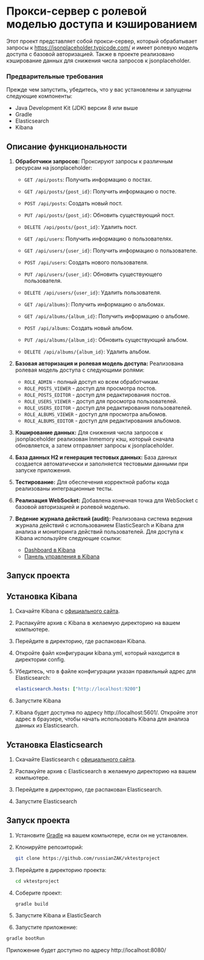 # Прокси-сервер с ролевой моделью доступа и кэшированием

Этот проект представляет собой прокси-сервер, который обрабатывает запросы к https://jsonplaceholder.typicode.com/ и имеет ролевую модель доступа с базовой авторизацией. Также в проекте реализовано кэширование данных для снижения числа запросов к jsonplaceholder.

### Предварительные требования

Прежде чем запустить, убедитесь, что у вас установлены и запущены следующие компоненты:

- Java Development Kit (JDK) версии 8 или выше
- Gradle
- Elasticsearch
- Kibana

## Описание функциональности

1. **Обработчики запросов:** Проксируют запросы к различным ресурсам на jsonplaceholder:

   - `GET /api/posts`: Получить информацию о постах.
   - `GET /api/posts/{post_id}`: Получить информацию о постe.
   - `POST /api/posts`: Создать новый пост.
   - `PUT /api/posts/{post_id}`: Обновить существующий пост.
   - `DELETE /api/posts/{post_id}`: Удалить пост.

   - `GET /api/users`: Получить информацию о пользователях.
   - `GET /api/users/{user_id}`: Получить информацию о пользователе.
   - `POST /api/users`: Создать нового пользователя.
   - `PUT /api/users/{user_id}`: Обновить существующего пользователя.
   - `DELETE /api/users/{user_id}`: Удалить пользователя.

   - `GET /api/albums}`: Получить информацию о альбомах.
   - `GET /api/albums/{album_id}`: Получить информацию о альбоме.
   - `POST /api/albums`: Создать новый альбом.
   - `PUT /api/albums/{album_id}`: Обновить существующий альбом.
   - `DELETE /api/albums/{album_id}`: Удалить альбом.

2. **Базовая авторизация и ролевая модель доступа:** Реализована ролевая модель доступа с следующими ролями:

   - `ROLE_ADMIN` - полный доступ ко всем обработчикам.
   - `ROLE_POSTS_VIEWER` - доступ для просмотра постов.
   - `ROLE_POSTS_EDITOR` - доступ для редактирования постов.
   - `ROLE_USERS_VIEWER` - доступ для просмотра пользователей.
   - `ROLE_USERS_EDITOR` - доступ для редактирования пользователей.
   - `ROLE_ALBUMS_VIEWER` - доступ для просмотра альбомов.
   - `ROLE_ALBUMS_EDITOR` - доступ для редактирования альбомов.

3. **Кэширование данных:** Для снижения числа запросов к jsonplaceholder реализован Inmemory кэш, который сначала обновляется, а затем отправляет запросы к jsonplaceholder.

4. **База данных H2 и генерация тестовых данных:** База данных создается автоматически и заполняется тестовыми данными при запуске приложения.

5. **Тестирование:** Для обеспечения корректной работы кода реализованы интеграционные тесты.

6. **Реализация WebSocket:** Добавлена конечная точка для WebSocket с базовой авторизацией и ролевой моделью.

7. **Ведение журнала действий (audit):** Реализована система ведения журнала действий с использованием ElasticSearch и Kibana для анализа и мониторинга действий пользователей. Для доступа к Kibana используйте следующие ссылки:

   - [Dashboard в Kibana](http://localhost:5601/app/kibana#/dashboard)
   - [Панель управления в Kibana](http://localhost:5601/app/kibana#/management)

## Запуск проекта

## Установка Kibana

1. Скачайте Kibana с [официального сайта](https://www.elastic.co/downloads/kibana).

2. Распакуйте архив с Kibana в желаемую директорию на вашем компьютере.

3. Перейдите в директорию, где распакован Kibana.

4. Откройте файл конфигурации kibana.yml, который находится в директории config.

5. Убедитесь, что в файле конфигурации указан правильный адрес для Elasticsearch:
   ```yaml
   elasticsearch.hosts: ["http://localhost:9200"]
   ```
   
6. Запустите Kibana
   
8. Kibana будет доступна по адресу http://localhost:5601/. Откройте этот адрес в браузере, чтобы начать использовать Kibana для анализа данных из Elasticsearch.


## Установка Elasticsearch

1. Скачайте Elasticsearch с [официального сайта](https://www.elastic.co/downloads/elasticsearch).

2. Распакуйте архив с Elasticsearch в желаемую директорию на вашем компьютере.

3. Перейдите в директорию, где распакован Elasticsearch.

4. Запустите Elasticsearch

   
## Запуск проекта

1. Установите [Gradle](https://gradle.org/) на вашем компьютере, если он не установлен.

2. Клонируйте репозиторий:

   ```bash
   git clone https://github.com/russianZAK/vktestproject
   ```
3. Перейдите в директорию проекта:
   ```bash
   cd vktestproject
   ```
4. Соберите проект:
   ```bash
   gradle build
   ```
5. Запустите Kibana и ElasticSearch
6. Запустите приложение:
  ```bash
  gradle bootRun
   ```

Приложение будет доступно по адресу http://localhost:8080/
